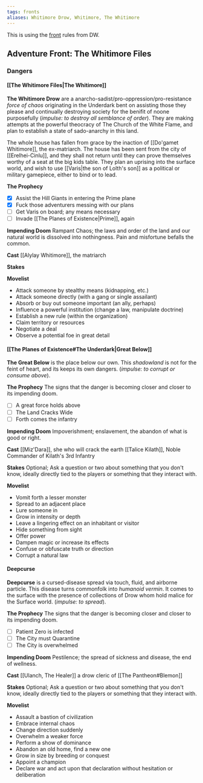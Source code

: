 ```yaml
---
tags: fronts
aliases: Whitimore Drow, Whitimore, The Whitimore
---
```


This is using the [front](https://www.dungeonworldsrd.com/gamemastering/fronts/) rules from DW.

## Adventure Front: The Whitimore Files 

### Dangers
#### [[The Whitimore Files|The Whitimore]]

**The Whitimore Drow** are a anarcho-sadist/pro-oppression/pro-resistance *force of chaos* originating in the Underdark bent on assisting those they please and continually destroying society for the benifit of noone purposefully (*impulse: to destroy all semblance of order*). They are making attempts at the powerful theocracy of The Church of the White Flame, and plan to establish a state of sado-anarchy in this land.

The whole house has fallen from grace by the inaction of [[Do'gamet Whitimore]], the ex-matriarch. The house has been sent from the city of [[Erelhei-Cinlu]], and they shall not return until they can prove themselves worthy of a seat at the big kids table. They plan an uprising into the surface world, and wish to use [[Varis|the son of Lolth's son]] as a political or military gamepiece, either to bind or to lead.

**The Prophecy**
- [x] Assist the Hill Giants in entering the Prime plane
- [x] Fuck those adventurers messing with our plans
- [ ] Get Varis on board; any means necessary
- [ ] Invade [[The Planes of Existence|Prime]], again

**Impending Doom**
Rampant Chaos; the laws and order of the land and our natural world is dissolved into nothingness. Pain and misfortune befalls the common.

**Cast**
[[Alylay Whitimore]], the matriarch

**Stakes**

**Movelist**

-   Attack someone by stealthy means (kidnapping, etc.)
-   Attack someone directly (with a gang or single assailant)
-   Absorb or buy out someone important (an ally, perhaps)
-   Influence a powerful institution (change a law, manipulate doctrine)
-   Establish a new rule (within the organization)
-   Claim territory or resources
-   Negotiate a deal
-   Observe a potential foe in great detail

#### [[The Planes of Existence#The Underdark|Great Below]]
**The Great Below** is the place below our own. This *shadowland* is not for the feint of heart, and its keeps its own dangers. (*impulse: to corrupt or consume above*).

**The Prophecy**
The signs that the danger is becoming closer and closer to its impending doom.
- [ ] A great force holds above
- [ ] The Land Cracks Wide
- [ ] Forth comes the infantry

**Impending Doom**
Impoverishment; enslavement, the abandon of what is good or right. 

**Cast**
[[Miz'Dara]], she who will crack the earth
[[Talice Kilath]], Noble Commander of Kilath's 3rd Infantry

**Stakes**
Optional; Ask a question or two about something that you don't know, ideally directly tied to the players or something that they interact with.

**Movelist**
-   Vomit forth a lesser monster
-   Spread to an adjacent place
-   Lure someone in
-   Grow in intensity or depth
-   Leave a lingering effect on an inhabitant or visitor
-   Hide something from sight
-   Offer power
-   Dampen magic or increase its effects
-   Confuse or obfuscate truth or direction
-   Corrupt a natural law

#### Deepcurse
**Deepcurse** is a cursed-disease spread via touch, fluid, and airborne particle. This disease turns commonfolk into *humanoid vermin*. It comes to the surface with the presence of collections of Drow whom hold malice for the Surface world. (*impulse: to spread*).

**The Prophecy**
The signs that the danger is becoming closer and closer to its impending doom.
- [ ] Patient Zero is infected
- [ ] The City must Quarantine
- [ ] The City is overwhelmed

**Impending Doom**
Pestilence; the spread of sickness and disease, the end of wellness.

**Cast**
[[Ulanch, The Healer]] a drow cleric of [[The Pantheon#Blemon]]

**Stakes**
Optional; Ask a question or two about something that you don't know, ideally directly tied to the players or something that they interact with.

**Movelist**
-   Assault a bastion of civilization
-   Embrace internal chaos
-   Change direction suddenly
-   Overwhelm a weaker force
-   Perform a show of dominance
-   Abandon an old home, find a new one
-   Grow in size by breeding or conquest
-   Appoint a champion
-   Declare war and act upon that declaration without hesitation or deliberation
